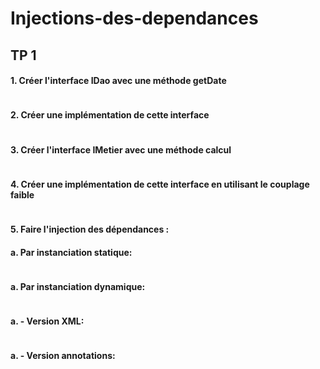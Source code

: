 # Injections-des-dependances
## TP 1
<h4>1. Créer l'interface IDao avec une méthode getDate</h4>
<img src="img/" alt="">
<h4>2. Créer une implémentation de cette interface </h4>
<img src="img/" alt="">
<h4>3. Créer l'interface IMetier avec une méthode calcul </h4>
<img src="img/" alt="">
<h4>4. Créer une implémentation de cette interface en utilisant le couplage faible</h4>
<img src="img/" alt="">
<h4>5. Faire l'injection des dépendances :</h4>
<h4>a. Par instanciation statique:</h4>
<img src="img/" alt="">
<h4>a. Par instanciation dynamique:</h4>
<img src="img/" alt="">
<h4>a. - Version XML:</h4>
<img src="img/" alt="">
<h4>a. - Version annotations:</h4>
<img src="img/" alt="">
